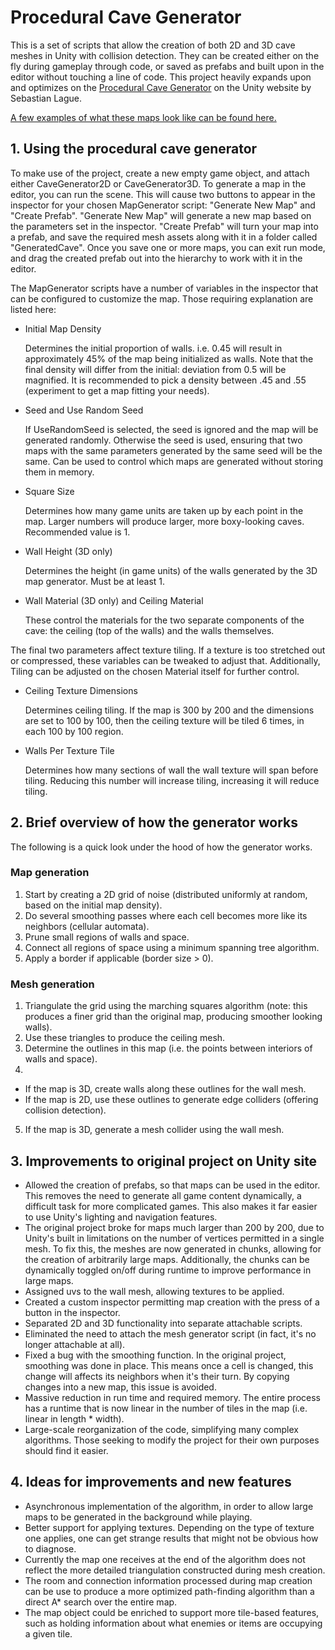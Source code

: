 # Procedural Cave Generator

This is a set of scripts that allow the creation of both 2D and 3D cave meshes in Unity with collision detection. They can be created either on the fly during gameplay through code, or saved as prefabs and built upon in the editor without touching a line of code. This project heavily expands upon and optimizes on the [Procedural Cave Generator](https://unity3d.com/learn/tutorials/projects/procedural-cave-generation-tutorial) on the Unity website by Sebastian Lague.

[A few examples of what these maps look like can be found here.](http://imgur.com/a/jeZHR) 

## 1. Using the procedural cave generator

To make use of the project, create a new empty game object, and attach either CaveGenerator2D or CaveGenerator3D. To generate a map in the editor, you can run the scene. This will cause two buttons to appear in the inspector for your chosen MapGenerator script: "Generate New Map" and "Create Prefab". "Generate New Map" will generate a new map based on the parameters set in the inspector. "Create Prefab" will turn your map into a prefab, and save the required mesh assets along with it in a folder called "GeneratedCave". Once you save one or more maps, you can exit run mode, and drag the created prefab out into the hierarchy to work with it in the editor. 

The MapGenerator scripts have a number of variables in the inspector that can be configured to customize the map. Those requiring explanation are listed here:

* Initial Map Density 

   Determines the initial proportion of walls. i.e. 0.45 will result in approximately 45% of the map being initialized as walls. Note that the final density will differ from the initial: deviation from 0.5 will be magnified. It is recommended to pick a density between .45 and .55 (experiment to get a map fitting your needs).

* Seed and Use Random Seed

   If UseRandomSeed is selected, the seed is ignored and the map will be generated randomly. Otherwise the seed is used, ensuring that two maps with the same parameters generated by the same seed will be the same. Can be used to control which maps are generated without storing them in memory. 
   
* Square Size

   Determines how many game units are taken up by each point in the map. Larger numbers will produce larger, more boxy-looking caves. Recommended value is 1.

* Wall Height (3D only)

   Determines the height (in game units) of the walls generated by the 3D map generator. Must be at least 1. 

* Wall Material (3D only) and Ceiling Material

   These control the materials for the two separate components of the cave: the ceiling (top of the walls) and the walls themselves. 

The final two parameters affect texture tiling. If a texture is too stretched out or compressed, these variables can be tweaked to adjust that. Additionally, Tiling can be adjusted on the chosen Material itself for further control. 

* Ceiling Texture Dimensions

   Determines ceiling tiling. If the map is 300 by 200 and the dimensions are set to 100 by 100, then the ceiling texture will be tiled 6 times, in each 100 by 100 region. 
   
* Walls Per Texture Tile

   Determines how many sections of wall the wall texture will span before tiling. Reducing this number will increase tiling, increasing it will reduce tiling. 
  
## 2. Brief overview of how the generator works

The following is a quick look under the hood of how the generator works.

### Map generation

1. Start by creating a 2D grid of noise (distributed uniformly at random, based on the initial map density). 
2. Do several smoothing passes where each cell becomes more like its neighbors (cellular automata). 
3. Prune small regions of walls and space. 
4. Connect all regions of space using a minimum spanning tree algorithm.
5. Apply a border if applicable (border size > 0).

### Mesh generation

1. Triangulate the grid using the marching squares algorithm (note: this produces a finer grid than the original map, producing smoother looking walls). 
2. Use these triangles to produce the ceiling mesh. 
3. Determine the outlines in this map (i.e. the points between interiors of walls and space). 
4. 
  * If the map is 3D, create walls along these outlines for the wall mesh.
  * If the map is 2D, use these outlines to generate edge colliders (offering collision detection). 
5. If the map is 3D, generate a mesh collider using the wall mesh.

## 3. Improvements to original project on Unity site

* Allowed the creation of prefabs, so that maps can be used in the editor. This removes the need to generate all game content dynamically, a difficult task for more complicated games. This also makes it far easier to use Unity's lighting and navigation features. 
* The original project broke for maps much larger than 200 by 200, due to Unity's built in limitations on the number of vertices permitted in a single mesh. To fix this, the meshes are now generated in chunks, allowing for the creation of arbitrarily large maps. Additionally, the chunks can be dynamically toggled on/off during runtime to improve performance in large maps.
* Assigned uvs to the wall mesh, allowing textures to be applied. 
* Created a custom inspector permitting map creation with the press of a button in the inspector. 
* Separated 2D and 3D functionality into separate attachable scripts.
* Eliminated the need to attach the mesh generator script (in fact, it's no longer attachable at all).
* Fixed a bug with the smoothing function. In the original project, smoothing was done in place. This means once a cell is changed, this change will affects its neighbors when it's their turn. By copying changes into a new map, this issue is avoided.
* Massive reduction in run time and required memory. The entire process has a runtime that is now linear in the number of tiles in the map (i.e. linear in length * width).
* Large-scale reorganization of the code, simplifying many complex algorithms. Those seeking to modify the project for their own purposes should find it easier. 

## 4. Ideas for improvements and new features

* Asynchronous implementation of the algorithm, in order to allow large maps to be generated in the background while playing. 
* Better support for applying textures. Depending on the type of texture one applies, one can get strange results that might not be obvious how to diagnose. 
* Currently the map one receives at the end of the algorithm does not reflect the more detailed triangulation constructed during mesh creation. 
* The room and connection information processed during map creation can be use to produce a more optimized path-finding algorithm than a direct A* search over the entire map. 
* The map object could be enriched to support more tile-based features, such as holding information about what enemies or items are occupying a given tile. 
